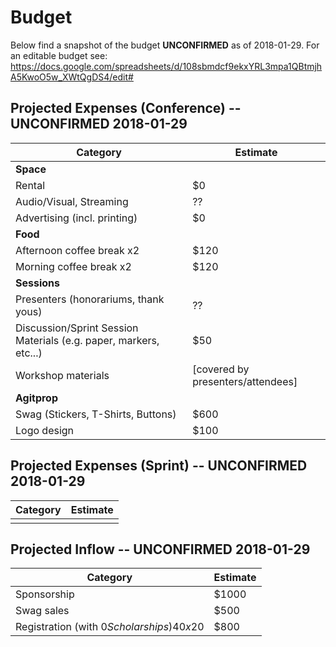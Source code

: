 # Budget

Below find a snapshot of the budget **UNCONFIRMED** as of 2018-01-29.
For an editable budget see: https://docs.google.com/spreadsheets/d/108sbmdcf9ekxYRL3mpa1QBtmjhA5KwoO5w_XWtQgDS4/edit# 

## Projected Expenses (Conference) -- UNCONFIRMED 2018-01-29

| Category | Estimate |
|----------|----------|
| **Space** | |
| Rental | $0 |
| Audio/Visual, Streaming | ?? |
| Advertising (incl. printing) | $0 |
| **Food** | |
| Afternoon coffee break x2 | $120 |
| Morning coffee break x2 | $120 |
| **Sessions** | |
| Presenters (honorariums, thank yous) | ?? |
| Discussion/Sprint Session Materials (e.g. paper, markers, etc...) | $50 |
| Workshop materials | [covered by presenters/attendees] |
| **Agitprop** | |
| Swag (Stickers, T-Shirts, Buttons) | $600 |
| Logo design | $100 |

## Projected Expenses (Sprint) -- UNCONFIRMED 2018-01-29

| Category | Estimate |
|----------|----------|
|   |   |

## Projected Inflow -- UNCONFIRMED 2018-01-29

| Category | Estimate |
|----------|----------|
| Sponsorship | $1000 |
| Swag sales | $500 |
| Registration (with $0 Scholarships) 40x$20 | $800 |
